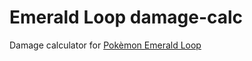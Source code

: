 # Emerald Loop damage-calc
Damage calculator for [Pokèmon Emerald Loop ](https://github.com/Cippy99/pokemon-emerald-loop)
